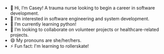 - 👋 Hi, I’m Casey! A trauma nurse looking to begin a career in software development.
- 👀 I’m interested in software engineering and system development. 
- 🌱 I’m currently learning python!
- 💞️ I’m looking to collaborate on volunteer projects or healthcare-related projects.
- 😄 My pronouns are she/her/hers.
- ⚡ Fun fact: I'm learning to rollerskate!

<!---
CaseyNielsen/CaseyNielsen is a ✨ special ✨ repository because its `README.md` (this file) appears on your GitHub profile.
You can click the Preview link to take a look at your changes.
--->
